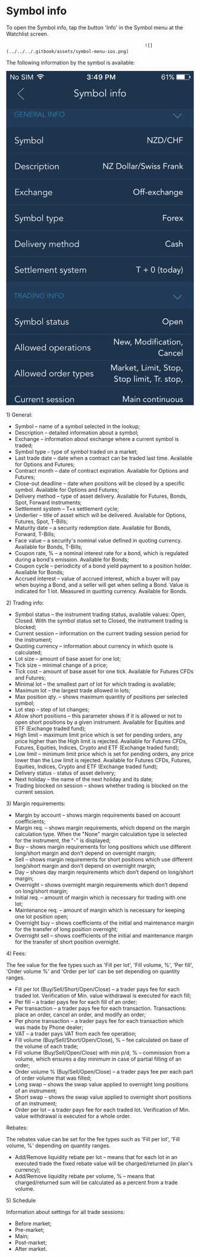 # Symbol info

To open the Symbol info, tap the button 'Info' in the Symbol menu at the Watchlist screen.

                                                        ![](../../../.gitbook/assets/symbol-menu-ios.png) 

The following information by the symbol is available:

![](../../../.gitbook/assets/symbol-info-screen2.png)

1\) General:

* Symbol – name of a symbol selected in the lookup;
* Description – detailed information about a symbol;
* Exchange – information about exchange where a current symbol is traded;
* Symbol type – type of symbol traded on a market;
* Last trade date – date when a contract can be traded last time. Available for Options and Futures;
* Contract month – date of contract expiration. Available for Options and Futures;
* Close-out deadline – date when positions will be closed by a specific symbol. Available for Options and Futures;
* Delivery method – type of asset delivery. Available for Futures, Bonds, Spot, Forward instruments;
* Settlement system – T+x settlement cycle;
* Underlier – title of asset which will be delivered. Available for Options, Futures, Spot, T-Bills;
* Maturity date – a security redemption date. Available for Bonds, Forward, T-Bills;
* Face value – a security's nominal value defined in quoting currency. Available for Bonds, T-Bills;
* Coupon rate, % – a nominal interest rate for a bond, which is regulated during a bond's emission. Available for Bonds;
* Coupon cycle – periodicity of a bond yield payment to a position holder. Available for Bonds;
* Accrued interest – value of accrued interest, which a buyer will pay when buying a Bond, and a seller will get when selling a Bond. Value is indicated for 1 lot. Measured in quotting currency. Available for Bonds.

2\) Trading info:

* Symbol status – the instrument trading status, available values: Open, Closed. With the symbol status set to Closed, the instrument trading is blocked;
* Current session – information on the current trading session period for the instrument;
* Quoting currency – information about currency in which quote is calculated;
* Lot size – amount of base asset for one lot;
* Tick size – minimal change of a price;
* Tick cost – amount of base asset for one tick. Available for Futures CFDs and Futures;
* Minimal lot – the smallest part of lot for which trading is available;
* Maximum lot – the largest trade allowed in lots;
* Max position qty. – shows maximum quantity of positions per selected symbol;
* Lot step – step of lot changes;
* Allow short positions – this parameter shows if it is allowed or not to open short positions by a given instrument. Available for Equities and ETF \(Exchange traded fund\);
* High limit – maximum limit price which is set for pending orders, any price higher than the High limit is rejected. Available for Futures CFDs, Futures, Equities, Indices, Crypto and ETF \(Exchange traded fund\);
* Low limit – minimum limit price which is set for pending orders, any price lower than the Low limit is rejected. Available for Futures CFDs, Futures, Equities, Indices, Crypto and ETF \(Exchange traded fund\);
* Delivery status - status of asset delivery;
* Next holiday – the name of the next holiday and its date;
* Trading blocked on session – shows whether trading is blocked on the current session.

3\) Margin requirements:

* Margin by account – shows margin requirements based on account coefficients;
* Margin req. – shows margin requirements, which depend on the margin calculation type. When the "None" margin calculation type is selected for the instrument, the "-" is displayed;
* Buy – shows margin requirements for long positions which use different long/short margin and don’t depend on overnight margin;
* Sell – shows margin requirements for short positions which use different long/short margin and don’t depend on overnight margin;
* Day – shows day margin requirements which don’t depend on long/short margin;
* Overnight – shows overnight margin requirements which don’t depend on long/short margin;
* Initial req. – amount of margin which is necessary for trading with one lot;
* Maintenance req. – amount of margin which is necessary for keeping one lot position open;
* Overnight buy – shows coefficients of the initial and maintenance margin for the transfer of long position overnight;
* Overnight sell – shows coefficients of the initial and maintenance margin for the transfer of short position overnight.

4\) Fees:

The fee value for the fee types such as 'Fill per lot', 'Fill volume, %', 'Per fill', 'Order volume %' and 'Order per lot' can be set depending on quantity ranges.

* Fill per lot \(Buy/Sell/Short/Open/Close\) – a trader pays fee for each traded lot. Verification of Min. value withdrawal is executed for each fill;
* Per fill – a trader pays fee for each fill of an order;
* Per transaction – a trader pays fee for each transaction. Transactions: place an order, cancel an order, and modify an order;
* Per phone transaction – a trader pays fee for each transaction which was made by Phone dealer;
* VAT – a trader pays VAT from each fee operation;
* Fill volume \(Buy/Sell/Short/Open/Close\), % – fee calculated on base of the volume of each trade;
* Fill volume \(Buy/Sell/Open/Close\) with min p/d, % – commission from a volume, which ensures a day minimum in case of partial filling of an order;
* Order volume % \(Buy/Sell/Open/Close\) – a trader pays fee per each part of order volume that was filled;
* Long swap – shows the swap value applied to overnight long positions of an instrument;
* Short swap – shows the swap value applied to overnight short positions of an instrument;
* Order per lot – a trader pays fee for each traded lot. Verification of Min. value withdrawal is executed for a whole order.

Rebates:

The rebates value can be set for the fee types such as 'Fill per lot', 'Fill volume, %' depending on quantity ranges.

* Add/Remove liquidity rebate per lot – means that for each lot in an executed trade the fixed rebate value will be charged/returned \(in plan's currency\);
* Add/Remove liquidity rebate per volume, % – means that charged/returned sum will be calculated as a percent from a trade volume.

5\) Schedule

Information about settings for all trade sessions:

* Before market;
* Pre-market;
* Main;
* Post-market;
* After market.



